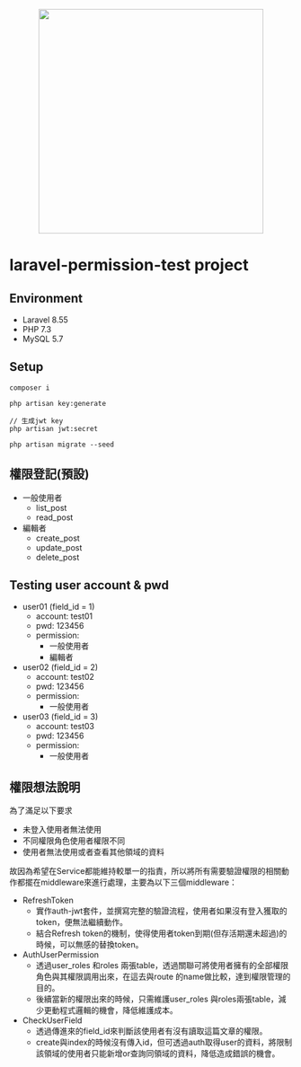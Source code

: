 <p align="center"><a href="https://laravel.com" target="_blank"><img src="https://raw.githubusercontent.com/laravel/art/master/logo-lockup/5%20SVG/2%20CMYK/1%20Full%20Color/laravel-logolockup-cmyk-red.svg" width="400"></a></p>

# laravel-permission-test project

## Environment
* Laravel 8.55
* PHP 7.3
* MySQL 5.7

## Setup 
```
composer i

php artisan key:generate

// 生成jwt key
php artisan jwt:secret

php artisan migrate --seed
```

## 權限登記(預設)
* 一般使用者
  * list_post
  * read_post
* 編輯者
  * create_post
  * update_post
  * delete_post

## Testing user account & pwd
* user01 (field_id = 1)
  * account: test01
  * pwd: 123456
  * permission:
    * 一般使用者
    * 編輯者
* user02 (field_id = 2)
  * account: test02
  * pwd: 123456
  * permission:
    * 一般使用者
* user03 (field_id = 3)
  * account: test03
  * pwd: 123456
  * permission:
    * 一般使用者
## 權限想法說明
為了滿足以下要求
* 未登入使用者無法使用
* 不同權限角色使用者權限不同
* 使用者無法使用或者查看其他領域的資料

故因為希望在Service都能維持較單一的指責，所以將所有需要驗證權限的相關動作都擺在middleware來進行處理，主要為以下三個middleware：
* RefreshToken
  * 實作auth-jwt套件，並撰寫完整的驗證流程，使用者如果沒有登入獲取的token，便無法繼續動作。
  * 結合Refresh token的機制，使得使用者token到期(但存活期還未超過)的時候，可以無感的替換token。
* AuthUserPermission
  * 透過user_roles 和roles 兩張table，透過關聯可將使用者擁有的全部權限角色與其權限調用出來，在這去與route 的name做比較，達到權限管理的目的。
  * 後續當新的權限出來的時候，只需維護user_roles 與roles兩張table，減少更動程式邏輯的機會，降低維護成本。
* CheckUserField
  * 透過傳進來的field_id來判斷該使用者有沒有讀取這篇文章的權限。
  * create與index的時候沒有傳入id，但可透過auth取得user的資料，將限制該領域的使用者只能新增or查詢同領域的資料，降低造成錯誤的機會。



